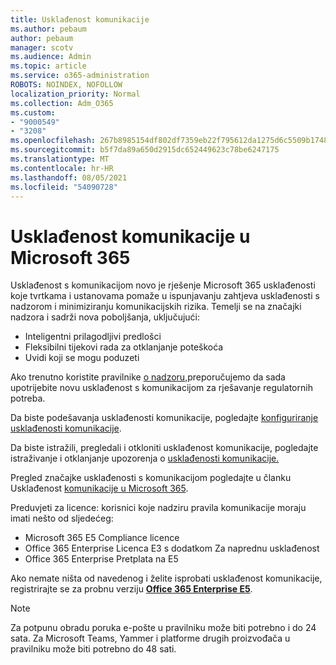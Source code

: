 ```yaml
---
title: Usklađenost komunikacije
ms.author: pebaum
author: pebaum
manager: scotv
ms.audience: Admin
ms.topic: article
ms.service: o365-administration
ROBOTS: NOINDEX, NOFOLLOW
localization_priority: Normal
ms.collection: Adm_O365
ms.custom:
- "9000549"
- "3208"
ms.openlocfilehash: 267b8985154df802df7359eb22f795612da1275d6c5509b1748828f3c42051b7
ms.sourcegitcommit: b5f7da89a650d2915dc652449623c78be6247175
ms.translationtype: MT
ms.contentlocale: hr-HR
ms.lasthandoff: 08/05/2021
ms.locfileid: "54090728"
---
```

# <a name="communication-compliance-in-microsoft-365"></a>Usklađenost komunikacije u Microsoft 365

Usklađenost s komunikacijom novo je rješenje Microsoft 365 usklađenosti koje tvrtkama i ustanovama pomaže u ispunjavanju zahtjeva usklađenosti s nadzorom i minimiziranju komunikacijskih rizika. Temelji se na značajki nadzora i sadrži nova poboljšanja, uključujući:

- Inteligentni prilagodljivi predlošci
- Fleksibilni tijekovi rada za otklanjanje poteškoća
- Uvidi koji se mogu poduzeti

Ako trenutno koristite pravilnike [o nadzoru,](https://docs.microsoft.com/microsoft-365/compliance/supervision-policies)preporučujemo da sada upotrijebite novu usklađenost s komunikacijom za rješavanje regulatornih potreba.

Da biste podešavanja usklađenosti komunikacije, pogledajte [konfiguriranje usklađenosti komunikacije](https://docs.microsoft.com/microsoft-365/compliance/communication-compliance-configure).

Da biste istražili, pregledali i otkloniti usklađenost komunikacije, pogledajte istraživanje i otklanjanje upozorenja o [usklađenosti komunikacije.](https://docs.microsoft.com/microsoft-365/compliance/communication-compliance-investigate-remediate)

Pregled značajke usklađenosti s komunikacijom pogledajte u članku Usklađenost [komunikacije u Microsoft 365](https://docs.microsoft.com/microsoft-365/compliance/communication-compliance).

Preduvjeti za licence: korisnici koje nadziru pravila komunikacije moraju imati nešto od sljedećeg:

- Microsoft 365 E5 Compliance licence
- Office 365 Enterprise Licenca E3 s dodatkom Za naprednu usklađenost
- Office 365 Enterprise Pretplata na E5

Ako nemate ništa od navedenog i želite isprobati usklađenost komunikacije, registrirajte se za probnu verziju **[Office 365 Enterprise E5](https://go.microsoft.com/fwlink/p/?LinkID=698279)**.

> [!NOTE]
> Za potpunu obradu poruka e-pošte u pravilniku može biti potrebno i do 24 sata. Za Microsoft Teams, Yammer i platforme drugih proizvođača u pravilniku može biti potrebno do 48 sati.
